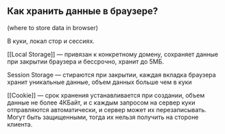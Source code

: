 ## Как хранить данные в браузере?
(where to store data in browser)

В куки, локал стор и сессиях.

[[Local Storage]] — привязан к конкретному домену, сохраняет данные при закрытии браузера и бессрочно, хранит до 5МБ.

Session Storage — стираются при закрытии, каждая вкладка браузера хранит уникальные данные, объем данных больше чем в куки

[[Cookie]] — срок хранения устанавливается при создании, объем данные не более 4КБайт, и с каждым запросом на сервер куки отправляются автоматически, и сервер может их перезаписывать. Могут быть защищенными, тогда их нельзя получить на стороне клиента.